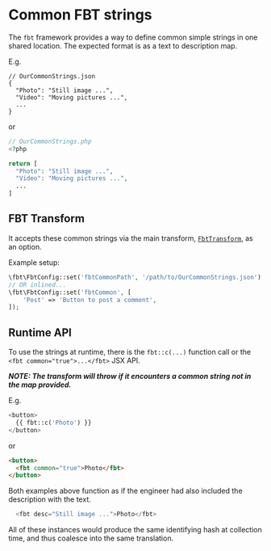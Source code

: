 # Common FBT strings

The `fbt` framework provides a way to define common simple strings in one shared location.  The expected format is as a text to description map.

E.g.

```json5
// OurCommonStrings.json
{
  "Photo": "Still image ...",
  "Video": "Moving pictures ...",
  ...
}
```

or

```php
// OurCommonStrings.php
<?php

return [
  "Photo": "Still image ...",
  "Video": "Moving pictures ...",
  ...
]
```

## FBT Transform
It accepts these common strings via the main transform, [`FbtTransform`](https://github.com/richardDobron/fbt/blob/main/src/fbt/Transform/FbtTransform/FbtTransform.php#L34-L35), as an option.

Example setup:

```php
\fbt\FbtConfig::set('fbtCommonPath', '/path/to/OurCommonStrings.json');
// OR inlined...
\fbt\FbtConfig::set('fbtCommon', [
    'Post' => 'Button to post a comment',
]);
```

## Runtime API
To use the strings at runtime, there is the `fbt::c(...)` function call or the `<fbt common="true">...</fbt>` JSX API.

***NOTE: The transform will throw if it encounters a common string *not* in the map provided.***

E.g.

```php
<button>
  {{ fbt::c('Photo') }}
</button>
```

or

```html
<button>
  <fbt common="true">Photo</fbt>
</button>
```

Both examples above function as if the engineer had also included the description with the text.

```js
  <fbt desc="Still image ...">Photo</fbt>
```

All of these instances would produce the same identifying hash at collection time, and thus coalesce into the same translation.
